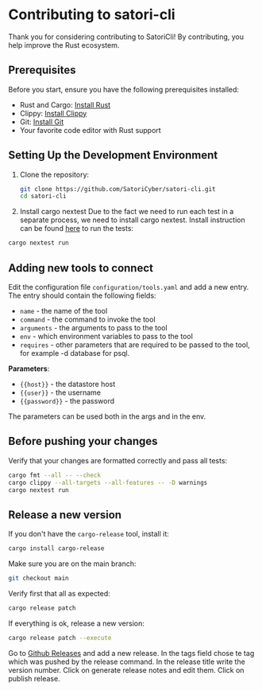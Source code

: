 # Contributing to satori-cli

Thank you for considering contributing to SatoriCli! By contributing, you help improve the Rust ecosystem.

## Prerequisites

Before you start, ensure you have the following prerequisites installed:
- Rust and Cargo: [Install Rust](https://www.rust-lang.org/tools/install)
- Clippy: [Install Clippy](https://github.com/rust-lang/rust-clippy)
- Git: [Install Git](https://git-scm.com/book/en/v2/Getting-Started-Installing-Git)
- Your favorite code editor with Rust support

## Setting Up the Development Environment

1. Clone the repository:
   ```bash
   git clone https://github.com/SatoriCyber/satori-cli.git
   cd satori-cli
   ```
2. Install cargo nextest
Due to the fact we need to run each test in a separate process, we need to install cargo nextest.
Install instruction can be found [here](https://nexte.st/book/pre-built-binaries.html)
to run the tests:
```bash
cargo nextest run
```

## Adding new tools to connect

Edit the configuration file `configuration/tools.yaml` and add a new entry.
The entry should contain the following fields:
- `name` - the name of the tool
- `command` - the command to invoke the tool
- `arguments` - the arguments to pass to the tool
- `env` - which environment variables to pass to the tool
- `requires` - other parameters that are required to be passed to the tool, for example -d database for psql.

**Parameters**:
- `{{host}}` - the datastore host
- `{{user}}` - the username 
- `{{password}}` - the password

The parameters can be used both in the args and in the env.

## Before pushing your changes
Verify that your changes are formatted correctly and pass all tests:
```bash
cargo fmt --all -- --check
cargo clippy --all-targets --all-features -- -D warnings
cargo nextest run
```


## Release a new version
If you don't have the `cargo-release` tool, install it:
```bash
cargo install cargo-release
```

Make sure you are on the main branch:
```bash
git checkout main
```
Verify first that all as expected:
```bash
cargo release patch
```
If everything is ok, release a new version:
```bash
cargo release patch --execute
```

Go to [Github Releases](https://www.github.com/SatoriCyber/satori-cli/releases) and add a new release.
In the tags field chose te tag which was pushed by the release command.
In the release title write the version number.
Click on generate release notes and edit them.
Click on publish release.

